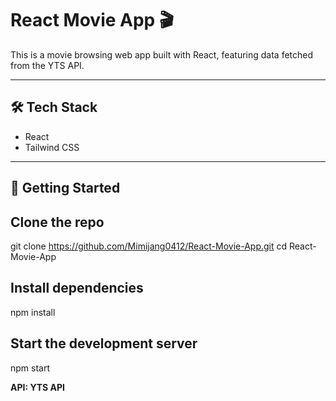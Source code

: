 # React Movie App 🎬

This is a movie browsing web app built with React, featuring data fetched from the YTS API.

---

## 🛠️ Tech Stack
- React
- Tailwind CSS

---

## 🚀 Getting Started
## Clone the repo
git clone https://github.com/Mimijang0412/React-Movie-App.git
cd React-Movie-App

## Install dependencies
npm install

## Start the development server
npm start


**API: YTS API**
